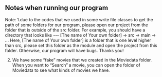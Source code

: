 ## Notes when running our program

Note:
1.due to the codes that we used in some write file classes to get the path of some folders for our program, please open our project from the folder that is outside of the src folder.
For example, you should have a directory that looks like --- [The name of Your own folder] -> src -> main -> …
Here, [The name of Your own folder] is a folder that is one level higher than src, please set this folder as the module and open the project from this folder. Otherwise, our program will have bugs. Thanks you!

2. We have some “fake” movies that we created in the Moviedata folder. When you want to “Search” a movie, you can open the folder of Moviedata to see what kinds of movies we have.
